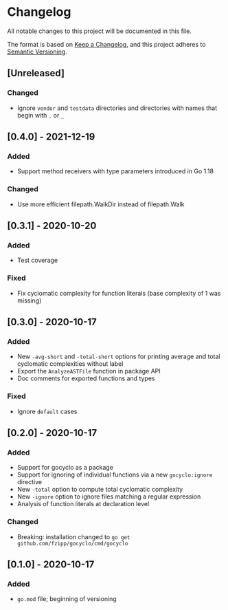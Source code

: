 # Changelog
All notable changes to this project will be documented in this file.

The format is based on [Keep a Changelog](https://keepachangelog.com/en/1.0.0/),
and this project adheres to [Semantic Versioning](https://semver.org/spec/v2.0.0.html).

## [Unreleased]
### Changed
- Ignore `vendor` and `testdata` directories and directories with names
  that begin with `.` or `_`

## [0.4.0] - 2021-12-19
### Added
- Support method receivers with type parameters introduced in Go 1.18

### Changed
- Use more efficient filepath.WalkDir instead of filepath.Walk

## [0.3.1] - 2020-10-20
### Added
- Test coverage

### Fixed
- Fix cyclomatic complexity for function literals (base complexity of 1 was missing)

## [0.3.0] - 2020-10-17
### Added
- New `-avg-short` and `-total-short` options for printing average and total cyclomatic complexities without label
- Export the `AnalyzeASTFile` function in package API
- Doc comments for exported functions and types

### Fixed
- Ignore `default` cases

## [0.2.0] - 2020-10-17
### Added
- Support for gocyclo as a package
- Support for ignoring of individual functions via a new `gocyclo:ignore` directive
- New `-total` option to compute total cyclomatic complexity
- New `-ignore` option to ignore files matching a regular expression
- Analysis of function literals at declaration level

### Changed
- Breaking: installation changed to `go get github.com/fzipp/gocyclo/cmd/gocyclo`

## [0.1.0] - 2020-10-17

### Added
- `go.mod` file; beginning of versioning

